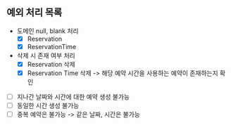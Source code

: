 ## 예외 처리 목록
- 도메인 null, blank 처리
  - [x] Reservation
  - [x] ReservationTime
- 삭제 시 존재 여부 처리 
  - [x] Reservation 삭제
  - [x] Reservation Time 삭제 -> 해당 예약 시간을 사용하는 예약이 존재하는지 확인
- [ ] 지나간 날짜와 시간에 대한 예약 생성 불가능
- [ ] 동일한 시간 생성 불가능
- [ ] 중복 예약은 불가능 -> 같은 날짜, 시간은 불가능
